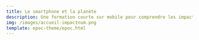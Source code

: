 ```yaml
---
title: Le smartphone et la planète
description: Une formation courte sur mobile pour comprendre les impacts environnementaux du smartphone.
img: /images/accueil-impactnum.png
template: epoc-theme/epoc.html
---
```





